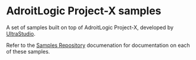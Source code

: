 # AdroitLogic Project-X samples
A set of samples built on top of AdroitLogic Project-X, developed by [UltraStudio](https://www.adroitlogic.com/products/ultrastudio).

Refer to the [Samples Repository](https://developer.adroitlogic.com/samples) documenation for documentation on each of these samples.
